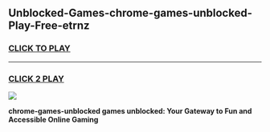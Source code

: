 
## Unblocked-Games-chrome-games-unblocked-Play-Free-etrnz
<h3>
<a href="https://premium76.site?title=chrome-games-unblocked&ref=23A">CLICK TO PLAY</a></h3>
<hr>

<h3>
<a href="https://premium76.site?title=chrome-games-unblocked&ref=23A">CLICK 2 PLAY</a>
  
</h3>

<a href="https://premium76.site?title=chrome-games-unblocked&ref=23A"><img src="https://clearcache.store/games.png"></a>


**chrome-games-unblocked games unblocked: Your Gateway to Fun and Accessible Online Gaming**
